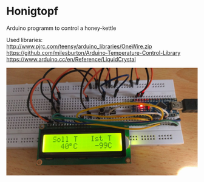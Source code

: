# Honigtopf

Arduino programm to control a honey-kettle

Used libraries:  
http://www.pjrc.com/teensy/arduino_libraries/OneWire.zip  
https://github.com/milesburton/Arduino-Temperature-Control-Library  
https://www.arduino.cc/en/Reference/LiquidCrystal  

![alt tag](https://github.com/alex7786/Honigtopf/blob/master/FirstDemo.jpeg)
